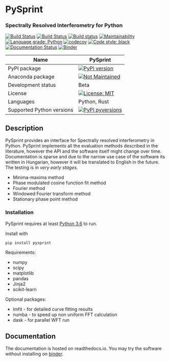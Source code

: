# PySprint

### Spectrally Resolved Interferometry for Python

[![Build Status](https://travis-ci.org/Ptrskay3/PySprint.svg?branch=master)](https://travis-ci.org/Ptrskay3/pysprint)
[![Build Status](https://dev.azure.com/leehpeter/PySprint/_apis/build/status/Ptrskay3.PySprint?branchName=master)](https://dev.azure.com/leehpeter/PySprint/_build/latest?definitionId=3&branchName=master)
[![Build status](https://ci.appveyor.com/api/projects/status/ntruwstinov7pv87?svg=true)](https://ci.appveyor.com/project/Ptrskay3/pysprint)
[![Maintainability](https://api.codeclimate.com/v1/badges/4e876c4899af3c4435b0/maintainability)](https://codeclimate.com/github/Ptrskay3/PySprint/maintainability)
[![Language grade: Python](https://img.shields.io/lgtm/grade/python/g/Ptrskay3/PySprint.svg?logo=lgtm&logoWidth=18)](https://lgtm.com/projects/g/Ptrskay3/PySprint/context:python)
[![codecov](https://codecov.io/gh/Ptrskay3/PySprint/branch/master/graph/badge.svg)](https://codecov.io/gh/Ptrskay3/PySprint)
[![Code style: black](https://img.shields.io/badge/code%20style-black-000000.svg)](https://github.com/psf/black)
[![Documentation Status](https://readthedocs.org/projects/pysprint/badge/?version=latest)](https://pysprint.readthedocs.io/en/latest/?badge=latest)
[![Binder](https://mybinder.org/badge_logo.svg)](https://mybinder.org/v2/gh/Ptrskay3/PySprint/master?filepath=index.ipynb)

| Name                      | PySprint                                                                                                                                                                  |
| ------------------------- | ------------------------------------------------------------------------------------------------------------------------------------------------------------------------- |
| PyPI package              | [![PyPI version](https://badge.fury.io/py/pysprint.svg)](https://badge.fury.io/py/pysprint)                                                                               |
| Anaconda package          | [![Not Maintained](https://img.shields.io/badge/Maintenance%20Level-Not%20Maintained-yellow.svg)](https://gist.github.com/cheerfulstoic/d107229326a01ff0f333a1d3476e068d) |
| Development status        | Beta                                                                                                                                                                      |
| License                   | [![License: MIT](https://img.shields.io/badge/License-MIT-yellow.svg)](https://opensource.org/licenses/MIT)                                                               |
| Languages                 | Python, Rust                                                                                                                                                              |
| Supported Python versions | [![PyPI pyversions](https://img.shields.io/pypi/pyversions/pysprint.svg)](https://pypi.python.org/pypi/pysprint/)                                                         |

## Description

PySprint provides an interface for Spectrally resolved interferometry in Python.
PySprint implements all the evaluation methods described in the literature, however
the API and the software itself might change over time. Documentation is sparse and due
to the narrow use case of the software its written in Hungarian, however it will be
translated to English in the future. The testing is in _very early stages_.

- Minima-maxima method
- Phase modulated cosine function fit method
- Fourier method
- Windowed Fourier transform method
- Stationary phase point method

### Installation

PySprint requires at least [Python 3.6](https://www.python.org/downloads/) to run.

Install with

```sh
pip install pysprint
```

Requirements:

- numpy
- scipy
- matplotlib
- pandas
- Jinja2
- scikit-learn

Optional packages:

- lmfit - for detailed curve fitting results
- numba - to speed up non uniform FFT calculation
- dask - for parallel WFT run

## Documentation

The documentation is hosted on readthedocs.io. You may try the software without installing on [binder](https://mybinder.org/v2/gh/Ptrskay3/PySprint/master?filepath=index.ipynb).

